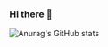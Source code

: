 ### Hi there 👋



![Anurag's GitHub stats](https://github-readme-stats.vercel.app/api?username=anuraghazra&show_icons=true&theme=radical)
